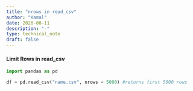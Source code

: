 ```yaml
---
title: "nrows in read_csv"
author: "Kamal"
date: 2020-08-11
description: "-"
type: technical_note
draft: false
---
```

#### Limit Rows in read_csv


```python
import pandas as pd
```


```python
df = pd.read_csv("name.csv", nrows = 5000) #returns first 5000 rows
```
